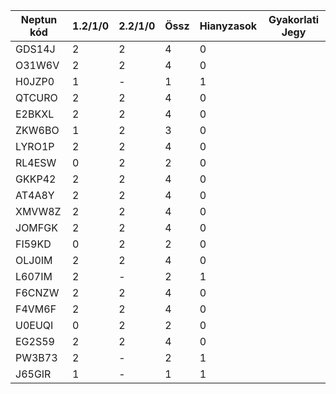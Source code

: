 | Neptun kód | 1.2/1/0 | 2.2/1/0 | Össz | Hianyzasok | Gyakorlati Jegy |
| ---------- | ------- | ------- | ---- | ---------- | --------------- |
| GDS14J | 2 | 2 | 4 | 0 | |
| O31W6V | 2 | 2 | 4 | 0 | |
| H0JZP0 | 1 | - | 1 | 1 | |
| QTCURO | 2 | 2 | 4 | 0 | |
| E2BKXL | 2 | 2 | 4 | 0 | |
| ZKW6BO | 1 | 2 | 3 | 0 | |
| LYRO1P | 2 | 2 | 4 | 0 | |
| RL4ESW | 0 | 2 | 2 | 0 | |
| GKKP42 | 2 | 2 | 4 | 0 | |
| AT4A8Y | 2 | 2 | 4 | 0 | |
| XMVW8Z | 2 | 2 | 4 | 0 | |
| JOMFGK | 2 | 2 | 4 | 0 | |
| FI59KD | 0 | 2 | 2 | 0 | |
| OLJ0IM | 2 | 2 | 4 | 0 | |
| L607IM | 2 | - | 2 | 1 | |
| F6CNZW | 2 | 2 | 4 | 0 | |
| F4VM6F | 2 | 2 | 4 | 0 | |
| U0EUQI | 0 | 2 | 2 | 0 | |
| EG2S59 | 2 | 2 | 4 | 0 | |
| PW3B73 | 2 | - | 2 | 1 | |
| J65GIR | 1 | - | 1 | 1 | |
